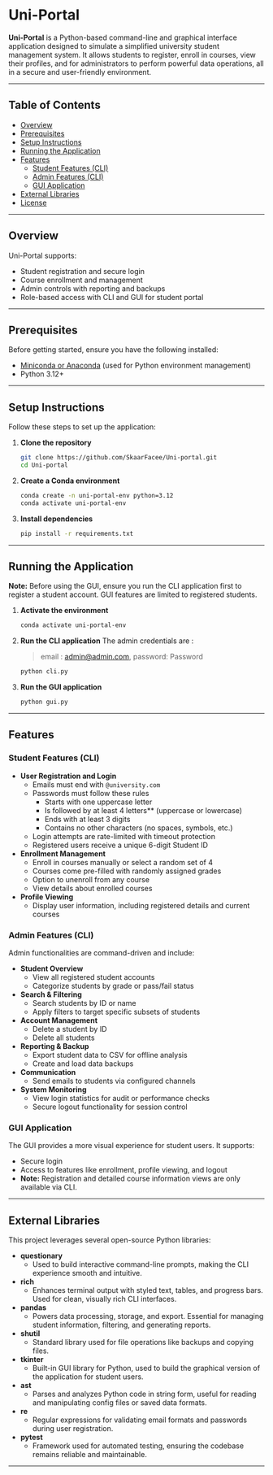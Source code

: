 # Uni-Portal

**Uni-Portal** is a Python-based command-line and graphical interface application designed to simulate a simplified university student management system. It allows students to register, enroll in courses, view their profiles, and for administrators to perform powerful data operations, all in a secure and user-friendly environment.

---

## Table of Contents

- [Overview](#overview)
- [Prerequisites](#prerequisites)
- [Setup Instructions](#setup-instructions)
- [Running the Application](#running-the-application)
- [Features](#features)
  - [Student Features (CLI)](#student-features-cli)
  - [Admin Features (CLI)](#admin-features-cli)
  - [GUI Application](#gui-application)
- [External Libraries](#external-libraries)
- [License](#license)

---

## Overview

Uni-Portal supports:
- Student registration and secure login
- Course enrollment and management
- Admin controls with reporting and backups
- Role-based access with CLI and GUI for student portal

---

## Prerequisites

Before getting started, ensure you have the following installed:

- [Miniconda or Anaconda](https://docs.conda.io/en/latest/miniconda.html) (used for Python environment management)
- Python 3.12+

---

## Setup Instructions

Follow these steps to set up the application:

1.  **Clone the repository**
    ```bash
    git clone https://github.com/SkaarFacee/Uni-portal.git
    cd Uni-portal
    ```
2.  **Create a Conda environment**
    ```bash
    conda create -n uni-portal-env python=3.12
    conda activate uni-portal-env
    ```
3.  **Install dependencies**
    ```bash
    pip install -r requirements.txt
    ```

---

## Running the Application

**Note:** Before using the GUI, ensure you run the CLI application first to register a student account. GUI features are limited to registered students.

1.  **Activate the environment**
    ```bash
    conda activate uni-portal-env
    ```
2.  **Run the CLI application**
    The admin credentials are : 
    > email : admin@admin.com,
    > password: Password
    ```bash
    python cli.py
    ```
3.  **Run the GUI application**
    ```bash
    python gui.py
    ```

---

## Features

### Student Features (CLI)

-   **User Registration and Login**
    -   Emails must end with `@university.com`
    -   Passwords must follow these rules 
	    - Starts with one uppercase letter
	    - Is followed by at least 4 letters** (uppercase or lowercase)
	    - Ends with at least 3 digits
	    - Contains no other characters (no spaces, symbols, etc.)
    -   Login attempts are rate-limited with timeout protection
    -   Registered users receive a unique 6-digit Student ID
-   **Enrollment Management**
    -   Enroll in courses manually or select a random set of 4
    -   Courses come pre-filled with randomly assigned grades
    -   Option to unenroll from any course
    -   View details about enrolled courses
-   **Profile Viewing**
    -   Display user information, including registered details and current courses

### Admin Features (CLI)

Admin functionalities are command-driven and include:

-   **Student Overview**
    -   View all registered student accounts
    -   Categorize students by grade or pass/fail status
-   **Search & Filtering**
    -   Search students by ID or name
    -   Apply filters to target specific subsets of students
-   **Account Management**
    -   Delete a student by ID
    -   Delete all students
-   **Reporting & Backup**
    -   Export student data to CSV for offline analysis
    -   Create and load data backups
-   **Communication**
    -   Send emails to students via configured channels
-   **System Monitoring**
    -   View login statistics for audit or performance checks
    -   Secure logout functionality for session control

### GUI Application

The GUI provides a more visual experience for student users. It supports:

-   Secure login
-   Access to features like enrollment, profile viewing, and logout
-   **Note:** Registration and detailed course information views are only available via CLI.

---

## External Libraries

This project leverages several open-source Python libraries:

-   **questionary**
    -   Used to build interactive command-line prompts, making the CLI experience smooth and intuitive.
-   **rich**
    -   Enhances terminal output with styled text, tables, and progress bars. Used for clean, visually rich CLI interfaces.
-   **pandas**
    -   Powers data processing, storage, and export. Essential for managing student information, filtering, and generating reports.
-   **shutil**
    -   Standard library used for file operations like backups and copying files.
-   **tkinter**
    -   Built-in GUI library for Python, used to build the graphical version of the application for student users.
-   **ast**
    -   Parses and analyzes Python code in string form, useful for reading and manipulating config files or saved data formats.
-   **re**
    -   Regular expressions for validating email formats and passwords during user registration.
-   **pytest**
    -   Framework used for automated testing, ensuring the codebase remains reliable and maintainable.

---
